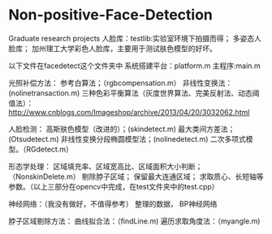 # Non-positive-Face-Detection
Graduate research projects
人脸库：testlib:实验室环境下拍摄而得；
多姿态人脸库；
加州理工大学彩色人脸库，主要用于测试肤色模型的好坏。

以下文件在facedetect这个文件夹中
系统搭建平台：platform.m
主程序:main.m

光照补偿方法：
参考白算法；（rgbcompensation.m）
非线性变换法：(nolinetransaction.m)
三种色彩平衡算法（灰度世界算法、完美反射法、动态阈值法）：http://www.cnblogs.com/Imageshop/archive/2013/04/20/3032062.html

人脸检测：
高斯肤色模型（改进的）；(skindetect.m)
最大类间方差法；(Otsudetect.m)
非线性变换分段椭圆模型法；(nolinedetect.m)
二次多项式模型。（RGdetect.m）

形态学处理：
区域填充率、区域宽高比、区域面积大小判断；（NonskinDelete.m）
剔除脖子区域；
保留最大连通区域；
求取质心、长短轴等参数。（以上三部分在opencv中完成，在test文件夹中的test.cpp）

神经网络：（我没有做好，不值得参考）
整理的数据，
BP神经网络

脖子区域剔除方法：
曲线拟合法：（findLine.m)
遍历求取角度法：（myangle.m)


